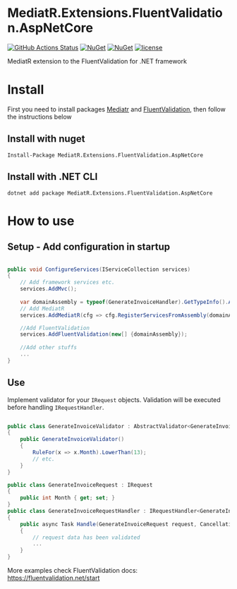 # MediatR.Extensions.FluentValidation.AspNetCore

[![GitHub Actions Status](https://github.com/GetoXs/MediatR.Extensions.FluentValidation.AspNetCore/workflows/Build%20&%20Test/badge.svg)](https://github.com/GetoXs/MediatR.Extensions.FluentValidation.AspNetCore/actions)
[![NuGet](https://img.shields.io/nuget/dt/MediatR.Extensions.FluentValidation.AspNetCore.svg)](https://www.nuget.org/packages/MediatR.Extensions.FluentValidation.AspNetCore) 
[![NuGet](https://img.shields.io/nuget/vpre/MediatR.Extensions.FluentValidation.AspNetCore.svg)](https://www.nuget.org/packages/MediatR.Extensions.FluentValidation.AspNetCore)
[![license](https://img.shields.io/github/license/GetoXs/MediatR.Extensions.FluentValidation.AspNetCore.svg)](https://github.com/GetoXs/MediatR.Extensions.FluentValidation.AspNetCore/blob/master/LICENSE)

MediatR extension to the FluentValidation for .NET framework

# Install

First you need to install packages [Mediatr](https://github.com/jbogard/MediatR) and [FluentValidation](https://github.com/FluentValidation/FluentValidation), then follow the instructions below

## Install with nuget

```
Install-Package MediatR.Extensions.FluentValidation.AspNetCore
```

## Install with .NET CLI
```
dotnet add package MediatR.Extensions.FluentValidation.AspNetCore
```

# How to use

## Setup - Add configuration in startup 


```csharp

public void ConfigureServices(IServiceCollection services)
{
    // Add framework services etc.
    services.AddMvc();
    
    var domainAssembly = typeof(GenerateInvoiceHandler).GetTypeInfo().Assembly;
    // Add MediatR
    services.AddMediatR(cfg => cfg.RegisterServicesFromAssembly(domainAssembly));

    //Add FluentValidation
    services.AddFluentValidation(new[] {domainAssembly});
    
    //Add other stuffs
    ...
}

```

## Use

Implement validator for your `IRequest` objects. Validation will be executed before handling `IRequestHandler`.

```csharp

public class GenerateInvoiceValidator : AbstractValidator<GenerateInvoiceRequest>
{
    public GenerateInvoiceValidator()
    {
        RuleFor(x => x.Month).LowerThan(13);
        // etc.
    }
}

public class GenerateInvoiceRequest : IRequest
{
    public int Month { get; set; }
}
public class GenerateInvoiceRequestHandler : IRequestHandler<GenerateInvoiceRequest>
{
    public async Task Handle(GenerateInvoiceRequest request, CancellationToken cancellationToken)
    {
        // request data has been validated
        ...
    }
}
```

More examples check FluentValidation docs:  https://fluentvalidation.net/start
